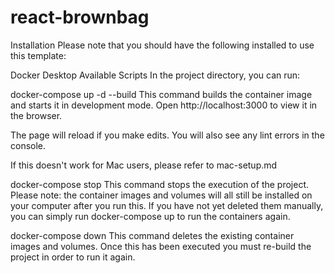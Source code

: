 # react-brownbag

Installation
Please note that you should have the following installed to use this template:

Docker Desktop
Available Scripts
In the project directory, you can run:

docker-compose up -d --build
This command builds the container image and starts it in development mode.
Open http://localhost:3000 to view it in the browser.

The page will reload if you make edits.
You will also see any lint errors in the console.

If this doesn't work for Mac users, please refer to mac-setup.md

docker-compose stop
This command stops the execution of the project.
Please note: the container images and volumes will all still be installed on your computer after you run this. If you have not yet deleted them manually, you can simply run docker-compose up to run the containers again.

docker-compose down
This command deletes the existing container images and volumes. Once this has been executed you must re-build the project in order to run it again.
